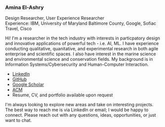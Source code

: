 ### **Amina El-Ashry**  
Design Researcher, User Experience Researcher  
Experience: IBM, University of Maryland Baltimore County, Google, Sofiac Travel, Cisco   


Hi! I'm a researcher in the tech industry with interests in particpatory design and innovative applications of powerful tech - i.e. AI, ML. I have experience conducting qualitative, quanitative, and experimental research in both agile enterprise and scientific spaces. I also have interest in the marine science and environmental science and conservation fields. My background is in Information Systems/Cybersecurity and Human-Computer Interaction. 

- [LinkedIn](https://www.linkedin.com/in/amina-el-ashry/)
- [GitHub](https://github.com/aminaelashry?tab=repositories)
- [Google Scholar](https://scholar.google.com/citations?user=bg1tSYAAAAAJ&hl=en)
- [ACM](https://dl.acm.org/profile/99659904727)
- Resume, CV, and portfolio available upon request 

I'm always looking to explore new areas and take on interesting projects. The best way to reach me is via LinkedIn or email; I would be happy to connect. Please reach out with any questions, ideas, opportunities, or just want to chat. 









